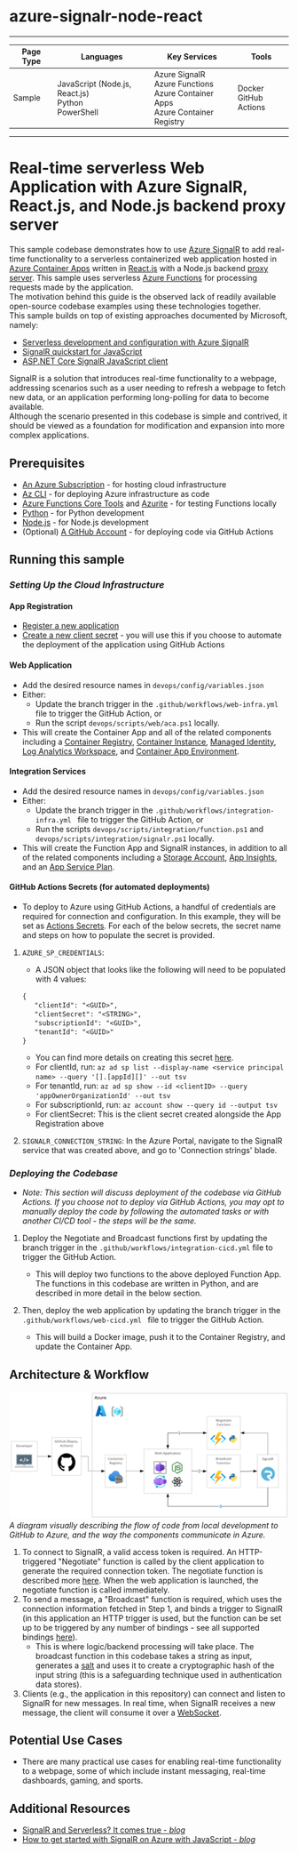 # azure-signalr-node-react

---

| Page Type | Languages                                                  | Key Services                                                                               | Tools                      |
| --------- | ---------------------------------------------------------- | ------------------------------------------------------------------------------------------ | -------------------------- |
| Sample    | JavaScript (Node.js, React.js) <br> Python <br> PowerShell | Azure SignalR <br> Azure Functions <br> Azure Container Apps <br> Azure Container Registry | Docker <br> GitHub Actions |

---

# Real-time serverless Web Application with Azure SignalR, React.js, and Node.js backend proxy server

This sample codebase demonstrates how to use [Azure SignalR](https://learn.microsoft.com/en-us/azure/azure-signalr/signalr-overview) to add real-time functionality to a serverless containerized web application hosted in [Azure Container Apps](https://learn.microsoft.com/en-us/azure/container-apps/overview) written in [React.js](https://reactjs.org/) with a Node.js backend [proxy server](https://en.wikipedia.org/wiki/Proxy_server). This sample uses serverless [Azure Functions](https://learn.microsoft.com/en-us/azure/azure-functions/functions-overview) for processing requests made by the application.
<br>
The motivation behind this guide is the observed lack of readily available open-source codebase examples using these technologies together.
<br>
This sample builds on top of existing approaches documented by Microsoft, namely:

-   [Serverless development and configuration with Azure SignalR](https://learn.microsoft.com/en-us/azure/azure-signalr/signalr-concept-serverless-development-config)
-   [SignalR quickstart for JavaScript](https://learn.microsoft.com/en-us/azure/azure-signalr/signalr-quickstart-azure-functions-javascript)
-   [ASP.NET Core SignalR JavaScript client](https://learn.microsoft.com/en-us/aspnet/core/signalr/javascript-client?view=aspnetcore-7.0&tabs=visual-studio)

SignalR is a solution that introduces real-time functionality to a webpage, addressing scenarios such as a user needing to refresh a webpage to fetch new data, or an application performing long-polling for data to become available.
<br>
Although the scenario presented in this codebase is simple and contrived, it should be viewed as a foundation for modification and expansion into more complex applications.

## Prerequisites

-   [An Azure Subscription](https://azure.microsoft.com/en-us/free/) - for hosting cloud infrastructure
-   [Az CLI](https://learn.microsoft.com/en-us/cli/azure/install-azure-cli) - for deploying Azure infrastructure as code
-   [Azure Functions Core Tools](https://docs.microsoft.com/en-us/azure/azure-functions/functions-run-local?tabs=v4%2Cwindows%2Ccsharp%2Cportal%2Cbash) and [Azurite](https://learn.microsoft.com/en-us/azure/storage/common/storage-use-azurite?tabs=visual-studio) - for testing Functions locally
-   [Python](https://www.python.org/downloads/) - for Python development
-   [Node.js](https://nodejs.org/en/download/) - for Node.js development
-   (Optional) [A GitHub Account](https://github.com/join) - for deploying code via GitHub Actions

## Running this sample

### _*Setting Up the Cloud Infrastructure*_

#### App Registration

-   [Register a new application](https://learn.microsoft.com/en-us/azure/active-directory/develop/quickstart-register-app)
-   [Create a new client secret](https://learn.microsoft.com/en-us/azure/active-directory/develop/quickstart-register-app#add-a-client-secret) - you will use this if you choose to automate the deployment of the application using GitHub Actions

#### Web Application

-   Add the desired resource names in `devops/config/variables.json`
-   Either:
    -   Update the branch trigger in the `.github/workflows/web-infra.yml ` file to trigger the GitHub Action, or
    -   Run the script `devops/scripts/web/aca.ps1` locally.
-   This will create the Container App and all of the related components including a [Container Registry](https://learn.microsoft.com/en-us/azure/container-registry/container-registry-intro), [Container Instance](https://learn.microsoft.com/en-us/azure/container-instances/container-instances-overview), [Managed Identity](https://learn.microsoft.com/en-us/azure/active-directory/managed-identities-azure-resources/overview), [Log Analytics Workspace](https://learn.microsoft.com/en-us/azure/azure-monitor/logs/log-analytics-workspace-overview), and [Container App Environment](https://learn.microsoft.com/en-us/azure/container-apps/environment).

#### Integration Services

-   Add the desired resource names in `devops/config/variables.json`
-   Either:
    -   Update the branch trigger in the `.github/workflows/integration-infra.yml ` file to trigger the GitHub Action, or
    -   Run the scripts `devops/scripts/integration/function.ps1` and `devops/scripts/integration/signalr.ps1` locally.
-   This will create the Function App and SignalR instances, in addition to all of the related components including a [Storage Account](https://learn.microsoft.com/en-us/azure/storage/common/storage-account-overview), [App Insights](https://learn.microsoft.com/en-us/azure/azure-monitor/app/app-insights-overview?tabs=net), and an [App Service Plan](https://learn.microsoft.com/en-us/azure/app-service/overview-hosting-plans).

#### GitHub Actions Secrets (for automated deployments)

-   To deploy to Azure using GitHub Actions, a handful of credentials are required for connection and configuration. In this example, they will be set as [Actions Secrets](https://docs.github.com/en/rest/actions/secrets?apiVersion=2022-11-28). For each of the below secrets, the secret name and steps on how to populate the secret is provided.

1.  `AZURE_SP_CREDENTIALS`:

    -   A JSON object that looks like the following will need to be populated with 4 values:

    ```
    {
       "clientId": "<GUID>",
       "clientSecret": "<STRING>",
       "subscriptionId": "<GUID>",
       "tenantId": "<GUID>"
    }
    ```

    -   You can find more details on creating this secret [here](https://github.com/marketplace/actions/azure-login#configure-a-service-principal-with-a-secret).
    -   For clientId, run: `az ad sp list --display-name <service principal name> --query '[].[appId][]' --out tsv`
    -   For tenantId, run: `az ad sp show --id <clientID> --query 'appOwnerOrganizationId' --out tsv`
    -   For subscriptionId, run: `az account show --query id --output tsv`
    -   For clientSecret: This is the client secret created alongside the App Registration above

2.  `SIGNALR_CONNECTION_STRING`: In the Azure Portal, navigate to the SignalR service that was created above, and go to 'Connection strings' blade.

### _*Deploying the Codebase*_

-   _Note: This section will discuss deployment of the codebase via GitHub Actions. If you choose not to deploy via GitHub Actions, you may opt to manually deploy the code by following the automated tasks or with another CI/CD tool - the steps will be the same._

1.  Deploy the Negotiate and Broadcast functions first by updating the branch trigger in the `.github/workflows/integration-cicd.yml` file to trigger the GitHub Action.

    -   This will deploy two functions to the above deployed Function App. The functions in this codebase are written in Python, and are described in more detail in the below section.

2.  Then, deploy the web application by updating the branch trigger in the `.github/workflows/web-cicd.yml ` file to trigger the GitHub Action.

    -   This will build a Docker image, push it to the Container Registry, and update the Container App.

## Architecture & Workflow

![SignalR](/docs/diagram.png)
_A diagram visually describing the flow of code from local development to GitHub to Azure, and the way the components communicate in Azure._

1. To connect to SignalR, a valid access token is required. An HTTP-triggered "Negotiate" function is called by the client application to generate the required connection token. The negotiate function is described more [here](https://learn.microsoft.com/en-us/azure/azure-signalr/signalr-concept-serverless-development-config). When the web application is launched, the negotiate function is called immediately.
2. To send a message, a "Broadcast" function is required, which uses the connection information fetched in Step 1, and binds a trigger to SignalR (in this application an HTTP trigger is used, but the function can be set up to be triggered by any number of bindings - see all supported bindings [here](https://learn.microsoft.com/en-us/azure/azure-functions/functions-triggers-bindings?tabs=csharp)).
    - This is where logic/backend processing will take place. The broadcast function in this codebase takes a string as input, generates a [salt](<https://en.wikipedia.org/wiki/Salt_(cryptography)>) and uses it to create a cryptographic hash of the input string (this is a safeguarding technique used in authentication data stores).
3. Clients (e.g., the application in this repository) can connect and listen to SignalR for new messages. In real time, when SignalR receives a new message, the client will consume it over a [WebSocket](https://learn.microsoft.com/en-us/aspnet/signalr/overview/getting-started/introduction-to-signalr#signalr-and-websocket).

## Potential Use Cases

-   There are many practical use cases for enabling real-time functionality to a webpage, some of which include instant messaging, real-time dashboards, gaming, and sports.

## Additional Resources

-   [SignalR and Serverless? It comes true - _blog_](https://www.nellysattari.com/serverless-signalr/)
-   [How to get started with SignalR on Azure with JavaScript - _blog_](https://www.freecodecamp.org/news/getting-started-with-signalr-in-azure-using-javascript/)
